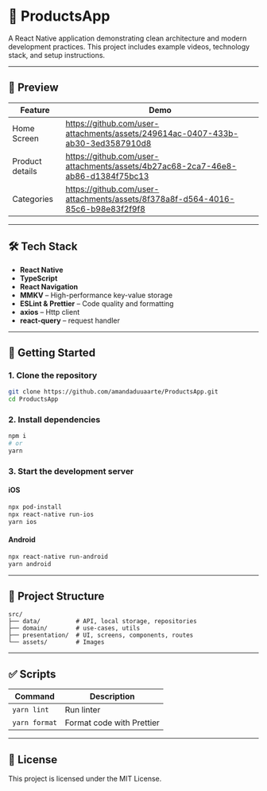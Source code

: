 # 📱 ProductsApp

A React Native application demonstrating clean architecture and modern development practices.
This project includes example videos, technology stack, and setup instructions.

---

## 🎥 Preview

| Feature      | Demo                        |
| ------------ | --------------------------- |
| Home Screen  | https://github.com/user-attachments/assets/249614ac-0407-433b-ab30-3ed3587910d8 |
| Product details | https://github.com/user-attachments/assets/4b27ac68-2ca7-46e8-ab86-d1384f75bc13 |
| Categories    | https://github.com/user-attachments/assets/8f378a8f-d564-4016-85c6-b98e83f2f9f8 |


---

## 🛠️ Tech Stack

* **React Native**
* **TypeScript**
* **React Navigation**
* **MMKV** – High-performance key-value storage
* **ESLint & Prettier** – Code quality and formatting
* **axios** – Http client
* **react-query** – request handler



---

## 🚀 Getting Started





### 1. Clone the repository

```bash
git clone https://github.com/amandaduuaarte/ProductsApp.git
cd ProductsApp
```

### 2. Install dependencies

```bash
npm i
# or
yarn
```

### 3. Start the development server

#### iOS 

```bash
npx pod-install
npx react-native run-ios
yarn ios
```

#### Android

```bash
npx react-native run-android
yarn android
```

---

## 📂 Project Structure

```
src/
├── data/          # API, local storage, repositories
├── domain/        # use-cases, utils
├── presentation/  # UI, screens, components, routes
└── assets/        # Images
```

---

## ✅ Scripts

| Command       | Description               |
| ------------- | ------------------------- |
| `yarn lint`   | Run linter                |        |
| `yarn format` | Format code with Prettier |

---

## 📄 License

This project is licensed under the MIT License.
